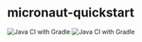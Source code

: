 # micronaut-quickstart
![Java CI with Gradle](https://github.com/ElinaValieva/micronaut-quickstart/workflows/Java%20CI%20with%20Gradle/badge.svg?branch=master)
![Java CI with Gradle](https://github.com/ElinaValieva/micronaut-quickstarts/workflows/Java%20CI%20with%20Gradle/badge.svg?branch=master)


